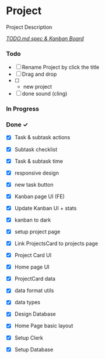 # Project

Project Description

<em>[TODO.md spec & Kanban Board](https://bit.ly/3fCwKfM)</em>

### Todo

- [ ] Rename Project by click the title  
- [ ] Drag and drop  
- [ ] + new project  
- [ ] done sound (cling)  

### In Progress


### Done ✓

- [x] Task & subtask actions  
- [x] Subtask checklist  
- [x] Task & subtask time  
- [x] responsive design  
- [x] new task button  
- [x] Kanban page UI (FE)  
- [x] Update Kanban UI + stats  
- [x] kanban to dark  
- [x] setup project page  
- [x] Link ProjectsCard to projects page  
- [x] Project Card UI  
- [x] Home page UI  
- [x] ProjectCard data  
- [x] data format utils  
- [x] data types  
- [x] Design Database  
- [x] Home Page basic layout  
- [x] Setup Clerk  
- [x] Setup Database  


